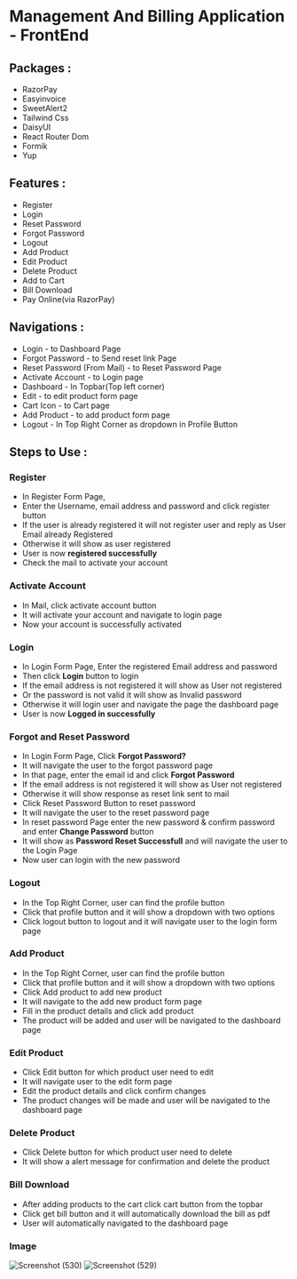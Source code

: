 #  Management And Billing Application - FrontEnd


## Packages : 

* RazorPay
* Easyinvoice
* SweetAlert2
* Tailwind Css
* DaisyUI
* React Router Dom
* Formik
* Yup


## Features :

* Register
* Login
* Reset Password
* Forgot Password
* Logout
* Add Product
* Edit Product
* Delete Product
* Add to Cart
* Bill Download
* Pay Online(via RazorPay)

## Navigations : 

* Login - to Dashboard Page
* Forgot Password - to Send reset link Page
* Reset Password (From Mail) - to Reset Password Page
* Activate Account - to Login page
* Dashboard - In Topbar(Top left corner)
* Edit - to edit product form page
* Cart Icon - to Cart page
* Add Product - to add product form page
* Logout - In Top Right Corner as dropdown in Profile Button

## Steps to Use : 

### Register

* In Register Form Page, 
* Enter the Username, email address and password and click register button
* If the user is already registered it will not register user and reply as User Email already Registered
* Otherwise it will show as user registered
* User is now <b>registered successfully</b>
* Check the mail to activate your account

### Activate Account

* In Mail, click activate account button
* It will activate your account and navigate to login page
* Now your account is successfully activated

### Login

* In Login Form Page, Enter the registered Email address and password
* Then click <b>Login</b> button to login
* If the email address is not registered it will show as User not registered
* Or the password is not valid it will show as Invalid password
* Otherwise it will login user and navigate the page the dashboard page
* User is now <b>Logged in successfully</b>

### Forgot and Reset Password

* In Login Form Page, Click <b>Forgot Password?</b>
* It will navigate the user to the forgot password page
* In that page, enter the email id and click <b>Forgot Password</b>
* If the email address is not registered it will show as User not registered
* Otherwise it will show response as reset link sent to mail
* Click Reset Password Button to reset password
* It will navigate the user to the reset password page
* In reset password Page enter the new password & confirm password and enter <b>Change Password</b> button
* It will show as <b>Password Reset Successfull</b> and will navigate the user to the Login Page
* Now user can login with the new password

### Logout

* In the Top Right Corner, user can find the profile button
* Click that profile button and it will show a dropdown with two options
* Click logout button to logout and it will navigate user to the login form page

### Add Product

* In the Top Right Corner, user can find the profile button
* Click that profile button and it will show a dropdown with two options
* Click Add product to add new product
* It will navigate to the add new product form page
* Fill in the product details and click add product
* The product will be added and user will be navigated to the dashboard page

### Edit Product

* Click Edit button for which product user need to edit
* It will navigate user to the edit form page
* Edit the product details and click confirm changes
* The product changes will be made and user will be navigated to the dashboard page

### Delete Product

* Click Delete button for which product user need to delete
* It will show a alert message for confirmation and delete the product

### Bill Download

* After adding products to the cart click cart button from the topbar
* Click get bill button and it will automatically download the bill as pdf
* User will automatically navigated to the dashboard page

### Image

![Screenshot (530)](https://github.com/Balajiruse/Management-Application-Frontend/assets/131993048/9f840d3e-8a8f-4125-b2bd-d7ed33225759)
![Screenshot (529)](https://github.com/Balajiruse/Management-Application-Frontend/assets/131993048/0caec8fe-ebf0-4d85-bd98-1e0cbce01c9a)


